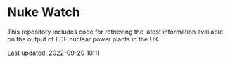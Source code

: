# Nuke Watch

This repository includes code for retrieving the latest information available on the output of EDF nuclear power plants in the UK.

Last updated: 2022-09-20 10:11